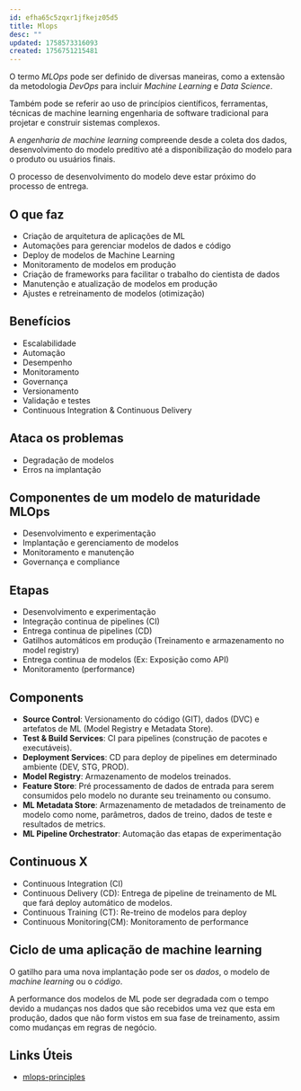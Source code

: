 ```yaml
---
id: efha65c5zqxr1jfkejz05d5
title: Mlops
desc: ""
updated: 1758573316093
created: 1756751215481
---
```


O termo _MLOps_ pode ser definido de diversas maneiras, como a extensão da metodologia _DevOps_ para incluir _Machine Learning_ e _Data Science_.

Também pode se referir ao uso de princípios científicos, ferramentas, técnicas de machine learning engenharia de software tradicional para projetar e construir sistemas complexos.

A _engenharia de machine learning_ compreende desde a coleta dos dados, desenvolvimento do modelo preditivo até a disponibilização do modelo para o produto ou usuários finais.

O processo de desenvolvimento do modelo deve estar próximo do processo de entrega.

## O que faz

- Criação de arquitetura de aplicações de ML
- Automações para gerenciar modelos de dados e código
- Deploy de modelos de Machine Learning
- Monitoramento de modelos em produção
- Criação de frameworks para facilitar o trabalho do cientista de dados
- Manutenção e atualização de modelos em produção
- Ajustes e retreinamento de modelos (otimização)

## Benefícios

- Escalabilidade
- Automação
- Desempenho
- Monitoramento
- Governança
- Versionamento
- Validação e testes
- Continuous Integration & Continuous Delivery

## Ataca os problemas

- Degradação de modelos
- Erros na implantação

## Componentes de um modelo de maturidade MLOps

- Desenvolvimento e experimentação
- Implantação e gerenciamento de modelos
- Monitoramento e manutenção
- Governança e compliance

## Etapas

- Desenvolvimento e experimentação
- Integração continua de pipelines (CI)
- Entrega continua de pipelines (CD)
- Gatilhos automáticos em produção (Treinamento e armazenamento no model registry)
- Entrega continua de modelos (Ex: Exposição como API)
- Monitoramento (performance)

## Components

- **Source Control**: Versionamento do código (GIT), dados (DVC) e artefatos de ML (Model Registry e Metadata Store).
- **Test & Build Services**: CI para pipelines (construção de pacotes e executáveis).
- **Deployment Services**: CD para deploy de pipelines em determinado ambiente (DEV, STG, PROD).
- **Model Registry**: Armazenamento de modelos treinados.
- **Feature Store**: Pré processamento de dados de entrada para serem consumidos pelo modelo no durante seu treinamento ou consumo.
- **ML Metadata Store**: Armazenamento de metadados de treinamento de modelo como nome, parâmetros, dados de treino, dados de teste e resultados de metrics.
- **ML Pipeline Orchestrator**: Automação das etapas de experimentação

## Continuous X

- Continuous Integration (CI)
- Continuous Delivery (CD): Entrega de pipeline de treinamento de ML que fará deploy automático de modelos.
- Continuous Training (CT): Re-treino de modelos para deploy
- Continuous Monitoring(CM): Monitoramento de performance

## Ciclo de uma aplicação de machine learning

O gatilho para uma nova implantação pode ser os _dados_, o modelo de _machine learning_ ou o _código_.

A performance dos modelos de ML pode ser degradada com o tempo devido a mudanças nos dados que são recebidos uma vez que esta em produção, dados que não form vistos em sua fase de treinamento, assim como mudanças em regras de negócio.

## Links Úteis

- [mlops-principles](https://ml-ops.org/content/mlops-principles)
